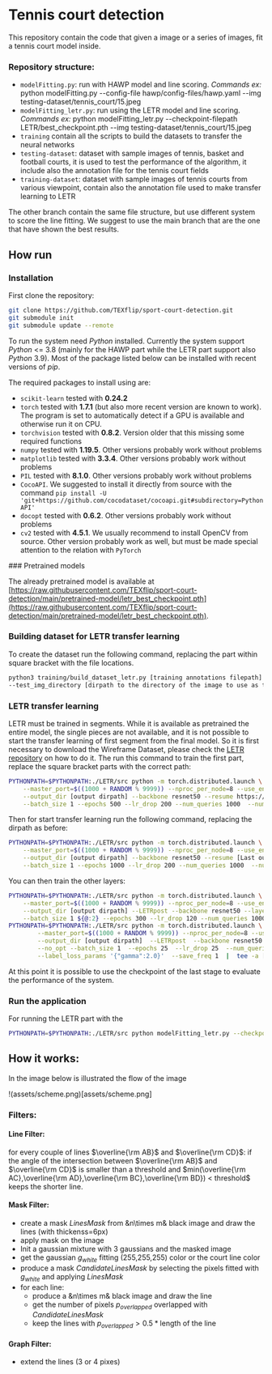 # Tennis court detection

This repository contain the code that given a image or a series of images, fit a tennis court model inside.

### Repository structure:

* ```modelFitting.py```: run with HAWP model and line scoring. *Commands ex:* python modelFitting.py --config-file hawp/config-files/hawp.yaml --img testing-dataset/tennis_court/15.jpeg
* ```modelFitting_letr.py```: run using the LETR model and line scoring. *Commands ex:* python modelFitting_letr.py --checkpoint-filepath LETR/best_checkpoint.pth --img testing-dataset/tennis_court/15.jpeg
* ```training``` contain all the scripts to build the datasets to transfer the neural networks
* ```testing-dataset```: dataset with sample images of tennis, basket and football courts, it is used to test the performance of the algorithm, it include also the annotation file for the tennis court fields
* ```training-dataset```: dataset with sample images of tennis courts from various viewpoint, contain also the annotation file used to make transfer learning to LETR

The other branch contain the same file structure, but use different system to score the line fitting. We suggest to use the main branch that are the one that have shown the best results.

## How run

### Installation

First clone the repository:
```bash
git clone https://github.com/TEXflip/sport-court-detection.git
git submodule init
git submodule update --remote
```

To run the system need _Python_ installed. Currently the system support _Python_ <= 3.8 (mainly for the HAWP part while the LETR part support also _Python_ 3.9). Most of the package listed below can be installed with recent versions of _pip_.

The required packages to install using are:
- ```scikit-learn``` tested with __0.24.2__
- ```torch``` tested with __1.7.1__ (but also more recent version are known to work). The program is set to automatically detect if a GPU is available and otherwise run it on CPU. 
- ```torchvision``` tested with __0.8.2__. Version older that this missing some required functions
- ```numpy``` tested with __1.19.5__. Other versions probably work without problems
- ```matplotlib``` tested with __3.3.4__. Other versions probably work without problems
- ```PIL``` tested with __8.1.0__. Other versions probably work without problems
- ```CocoAPI```. We suggested to install it directly from source with the command ```pip install -U 'git+https://github.com/cocodataset/cocoapi.git#subdirectory=PythonAPI'```
- ```docopt``` tested with __0.6.2__. Other versions probably work without problems
- ```cv2``` tested with __4.5.1__. We usually recommend to install OpenCV from source. Other version probably work as well, but must be made special attention to the relation with ```PyTorch```

### Pretrained models

The already pretrained model is available at [https://raw.githubusercontent.com/TEXflip/sport-court-detection/main/pretrained-model/letr_best_checkpoint.pth](https://raw.githubusercontent.com/TEXflip/sport-court-detection/main/pretrained-model/letr_best_checkpoint.pth).

### Building dataset for LETR transfer learning

To create the dataset run the following command, replacing the part within square bracket with the file locations.
```bash
python3 training/build_dataset_letr.py [training annotations filepath] [training image directory] [output directroy dirpath] --test_cvat_annotations_filepath [filepath to the testing annotation]
--test_img_directory [dirpath to the directory of the image to use as test]
```

### LETR transfer learning

LETR must be trained in segments. While it is available as pretrained the entire model, the single pieces are not available, and it is not possible to start the transfer learning of first segment from the final model. So it is first necessary to download the Wireframe Dataset, please check the [LETR repository](https://github.com/mlpc-ucsd/LETR) on how to do it.
The run this command to train the first part, replace the square bracket parts with the correct path:

```bash
PYTHONPATH=$PYTHONPATH:./LETR/src python -m torch.distributed.launch \
    --master_port=$((1000 + RANDOM % 9999)) --nproc_per_node=8 --use_env  src/main.py --coco_path [wireframe processed dirpath] \
    --output_dir [output dirpath] --backbone resnet50 --resume https://dl.fbaipublicfiles.com/detr/detr-r50-e632da11.pth \
    --batch_size 1 --epochs 500 --lr_drop 200 --num_queries 1000  --num_gpus 8   --layer1_num 3 | tee -a [output dirpath]/history.txt
```

Then for start transfer learning run the following command, replacing the dirpath as before:
```bash
PYTHONPATH=$PYTHONPATH:./LETR/src python -m torch.distributed.launch \
    --master_port=$((1000 + RANDOM % 9999)) --nproc_per_node=8 --use_env src/main.py --coco_path [tennis court dataset dirpath] \
    --output_dir [output dirpath] --backbone resnet50 --resume [Last output dirpath] \
    --batch_size 1 --epochs 1000 --lr_drop 200 --num_queries 1000  --num_gpus 8   --layer1_num 3 | tee -a [output dirpath]/history.txt
```

You can then train the other layers:
```bash
PYTHONPATH=$PYTHONPATH:./LETR/src python -m torch.distributed.launch \
    --master_port=$((1000 + RANDOM % 9999)) --nproc_per_node=8 --use_env  src/main.py --coco_path [tennis court dataset dirpath] \
    --output_dir [output dirpath] --LETRpost --backbone resnet50 --layer1_frozen --frozen_weights [stage 1 TL checkpoint] --no_opt \
    --batch_size 1 ${@:2} --epochs 300 --lr_drop 120 --num_queries 1000 --num_gpus 8 | tee -a [output dirpath]/history.txt  
PYTHONPATH=$PYTHONPATH:./LETR/src python -m torch.distributed.launch \
        --master_port=$((1000 + RANDOM % 9999)) --nproc_per_node=8 --use_env  src/main.py --coco_path [tennis court dataset dirpath] \
        --output_dir [output dirpath]  --LETRpost  --backbone resnet50  --layer1_frozen  --resume [stage 2 TL checkpoint]  \
        --no_opt --batch_size 1  --epochs 25  --lr_drop 25  --num_queries 1000  --num_gpus 8  --lr 1e-5  --label_loss_func focal_loss \
        --label_loss_params '{"gamma":2.0}'  --save_freq 1  |  tee -a [output dirpath]/history.txt 
```

At this point it is possible to use the checkpoint of the last stage to evaluate the performance of the system.

### Run the application

For running the LETR part with the 
```bash
PYTHONPATH=$PYTHONPATH:./LETR/src python modelFitting_letr.py --checkpoint-filepath [last stage checkpoint filepath] --img [image filepath] --output_path [dirpath where save the result]
```



## How it works:

In the image below is illustrated the flow of the image

!(assets/scheme.png)[assets/scheme.png]

### Filters:

#### Line Filter:

for every couple of lines $\overline{\rm AB}$ and $\overline{\rm CD}$: if the angle of the intersection between $\overline{\rm AB}$ and $\overline{\rm CD}$ is smaller than a threshold and $min(\overline{\rm AC},\overline{\rm AD},\overline{\rm BC},\overline{\rm BD}) < threshold$ keeps the shorter line.

#### Mask Filter:

* create a mask *LinesMask* from &n\times m& black image and draw the lines (with thickenss=6px)
* apply mask on the image
* Init a gaussian mixture with 3 gaussians and the masked image
* get the gaussian $g_{white}$ fitting (255,255,255) color or the court line color
* produce a mask *CandidateLinesMask* by selecting the pixels fitted with $g_{white}$ and applying *LinesMask*
* for each line:
    - produce a &n\times m& black image and draw the line
    - get the number of pixels $p_{overlapped}$ overlapped with *CandidateLinesMask*
    - keep the lines with $p_{overlapped}>0.5*\text{length of the line}$

#### Graph Filter:

* extend the lines (3 or 4 pixes)